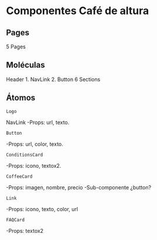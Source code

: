 # Componentes Café de altura

## Pages

 5 Pages

## Moléculas

 Header
    1. NavLink
    2. Button
 6 Sections

## Átomos

    Logo
 NavLink
-Props: url, texto.

    Button
-Props: url, color, texto.

    ConditionsCard

-Props: icono, textox2.

    CoffeeCard
-Props: imagen, nombre, precio
-Sub-componente ¿button?

    Link
-Props: icono, texto, color, url

    FAQCard
-Props: textox2

